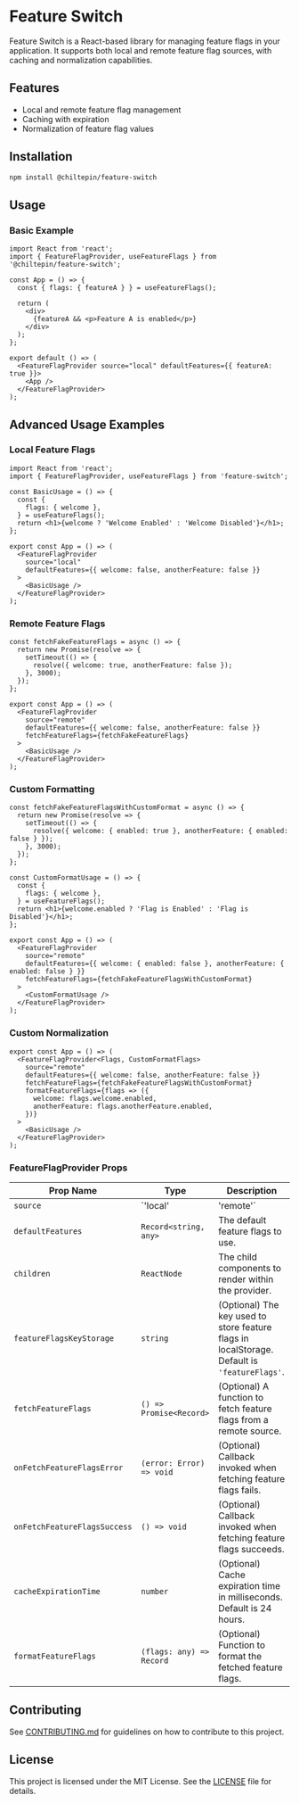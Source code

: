 # Feature Switch

Feature Switch is a React-based library for managing feature flags in your application. It supports both local and remote feature flag sources, with caching and normalization capabilities.

## Features
- Local and remote feature flag management
- Caching with expiration
- Normalization of feature flag values

## Installation

```bash
npm install @chiltepin/feature-switch
```

## Usage

### Basic Example

```tsx
import React from 'react';
import { FeatureFlagProvider, useFeatureFlags } from '@chiltepin/feature-switch';

const App = () => {
  const { flags: { featureA } } = useFeatureFlags();

  return (
    <div>
      {featureA && <p>Feature A is enabled</p>}
    </div>
  );
};

export default () => (
  <FeatureFlagProvider source="local" defaultFeatures={{ featureA: true }}>
    <App />
  </FeatureFlagProvider>
);
```

## Advanced Usage Examples

### Local Feature Flags

```tsx
import React from 'react';
import { FeatureFlagProvider, useFeatureFlags } from 'feature-switch';

const BasicUsage = () => {
  const {
    flags: { welcome },
  } = useFeatureFlags();
  return <h1>{welcome ? 'Welcome Enabled' : 'Welcome Disabled'}</h1>;
};

export const App = () => (
  <FeatureFlagProvider
    source="local"
    defaultFeatures={{ welcome: false, anotherFeature: false }}
  >
    <BasicUsage />
  </FeatureFlagProvider>
);
```

### Remote Feature Flags

```tsx
const fetchFakeFeatureFlags = async () => {
  return new Promise(resolve => {
    setTimeout(() => {
      resolve({ welcome: true, anotherFeature: false });
    }, 3000);
  });
};

export const App = () => (
  <FeatureFlagProvider
    source="remote"
    defaultFeatures={{ welcome: false, anotherFeature: false }}
    fetchFeatureFlags={fetchFakeFeatureFlags}
  >
    <BasicUsage />
  </FeatureFlagProvider>
);
```

### Custom Formatting

```tsx
const fetchFakeFeatureFlagsWithCustomFormat = async () => {
  return new Promise(resolve => {
    setTimeout(() => {
      resolve({ welcome: { enabled: true }, anotherFeature: { enabled: false } });
    }, 3000);
  });
};

const CustomFormatUsage = () => {
  const {
    flags: { welcome },
  } = useFeatureFlags();
  return <h1>{welcome.enabled ? 'Flag is Enabled' : 'Flag is Disabled'}</h1>;
};

export const App = () => (
  <FeatureFlagProvider
    source="remote"
    defaultFeatures={{ welcome: { enabled: false }, anotherFeature: { enabled: false } }}
    fetchFeatureFlags={fetchFakeFeatureFlagsWithCustomFormat}
  >
    <CustomFormatUsage />
  </FeatureFlagProvider>
);
```

### Custom Normalization

```tsx
export const App = () => (
  <FeatureFlagProvider<Flags, CustomFormatFlags>
    source="remote"
    defaultFeatures={{ welcome: false, anotherFeature: false }}
    fetchFeatureFlags={fetchFakeFeatureFlagsWithCustomFormat}
    formatFeatureFlags={flags => ({
      welcome: flags.welcome.enabled,
      anotherFeature: flags.anotherFeature.enabled,
    })}
  >
    <BasicUsage />
  </FeatureFlagProvider>
);
```

### FeatureFlagProvider Props

| Prop Name                | Type                          | Description                                                                                     |
|--------------------------|-------------------------------|-------------------------------------------------------------------------------------------------|
| `source`                 | `'local' | 'remote'`          | Specifies the source of the feature flags.                                                     |
| `defaultFeatures`        | `Record<string, any>`         | The default feature flags to use.                                                              |
| `children`               | `ReactNode`                  | The child components to render within the provider.                                             |
| `featureFlagsKeyStorage` | `string`                     | (Optional) The key used to store feature flags in localStorage. Default is `'featureFlags'`.    |
| `fetchFeatureFlags`      | `() => Promise<Record>`      | (Optional) A function to fetch feature flags from a remote source.                              |
| `onFetchFeatureFlagsError` | `(error: Error) => void`    | (Optional) Callback invoked when fetching feature flags fails.                                  |
| `onFetchFeatureFlagsSuccess` | `() => void`             | (Optional) Callback invoked when fetching feature flags succeeds.                               |
| `cacheExpirationTime`    | `number`                     | (Optional) Cache expiration time in milliseconds. Default is 24 hours.                         |
| `formatFeatureFlags`     | `(flags: any) => Record`     | (Optional) Function to format the fetched feature flags.                                        |

## Contributing

See [CONTRIBUTING.md](CONTRIBUTING.md) for guidelines on how to contribute to this project.

## License

This project is licensed under the MIT License. See the [LICENSE](LICENSE) file for details.